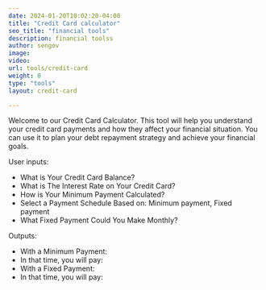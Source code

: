 ```yaml
---
date: 2024-01-20T10:02:20-04:00
title: "Credit Card calculator"
seo_title: "financial tools"
description: financial toolss
author: sengov
image:
video:
url: tools/credit-card
weight: 0
type: "tools"
layout: credit-card

---
```


Welcome to our Credit Card Calculator. This tool will help you understand your credit card payments and how they affect your financial situation. You can use it to plan your debt repayment strategy and achieve your financial goals.

User inputs:

- What is Your Credit Card Balance?
- What is The Interest Rate on Your Credit Card?
- How is Your Minimum Payment Calculated?
- Select a Payment Schedule Based on: Minimum payment, Fixed payment
- What Fixed Payment Could You Make Monthly?

Outputs:
- With a Minimum Payment:
- In that time, you will pay:
- With a Fixed Payment:
- In that time, you will pay: